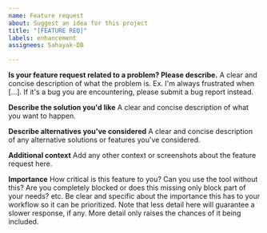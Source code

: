 ```yaml
---
name: Feature request
about: Suggest an idea for this project
title: "[FEATURE REQ]"
labels: enhancement
assignees: Sahayak-DB

---
```


**Is your feature request related to a problem? Please describe.**
A clear and concise description of what the problem is. Ex. I'm always frustrated when [...]. If it's a bug you are encountering, please submit a bug report instead.

**Describe the solution you'd like**
A clear and concise description of what you want to happen.

**Describe alternatives you've considered**
A clear and concise description of any alternative solutions or features you've considered.

**Additional context**
Add any other context or screenshots about the feature request here.

**Importance**
How critical is this feature to you? Can you use the tool without this? Are you completely blocked or does this missing only block part of your needs? etc. Be clear and specific about the importance this has to your workflow so it can be prioritized. Note that less detail here will guarantee a slower response, if any. More detail only raises the chances of it being included.
